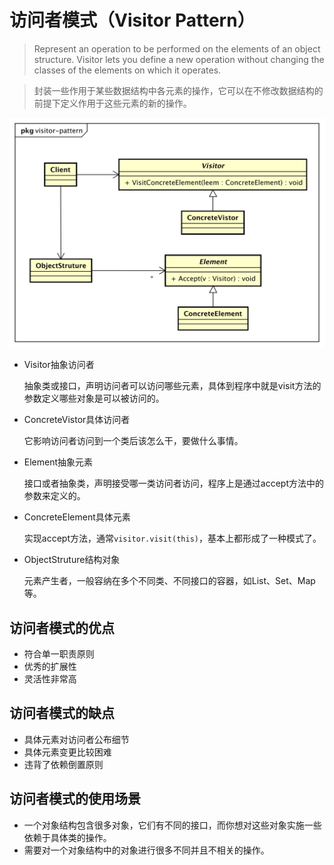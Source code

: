 # 访问者模式（Visitor Pattern）

> Represent an operation to be performed on the elements of an object structure.
> Visitor lets you define a new operation without changing the classes of the elements on which it operates.

> 封装一些作用于某些数据结构中各元素的操作，它可以在不修改数据结构的前提下定义作用于这些元素的新的操作。

![visitor-pattern](../res/images/visitor-pattern.svg)

* Visitor抽象访问者

    抽象类或接口，声明访问者可以访问哪些元素，具体到程序中就是visit方法的参数定义哪些对象是可以被访问的。

* ConcreteVistor具体访问者

    它影响访问者访问到一个类后该怎么干，要做什么事情。

* Element抽象元素

    接口或者抽象类，声明接受哪一类访问者访问，程序上是通过accept方法中的参数来定义的。

* ConcreteElement具体元素

    实现accept方法，通常`visitor.visit(this)`，基本上都形成了一种模式了。

* ObjectStruture结构对象

    元素产生者，一般容纳在多个不同类、不同接口的容器，如List、Set、Map等。

## 访问者模式的优点

* 符合单一职责原则
* 优秀的扩展性
* 灵活性非常高

## 访问者模式的缺点

* 具体元素对访问者公布细节
* 具体元素变更比较困难
* 违背了依赖倒置原则

## 访问者模式的使用场景

* 一个对象结构包含很多对象，它们有不同的接口，而你想对这些对象实施一些依赖于具体类的操作。
* 需要对一个对象结构中的对象进行很多不同并且不相关的操作。
